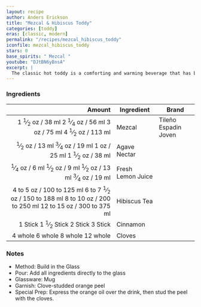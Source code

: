 ```yaml
---
layout: recipe
author: Anders Erickson
title: "Mezcal & Hibiscus Toddy"
categories: [toddy]
eras: [classic, modern]
permalink: "/recipes/mezcal_hibiscus_toddy"
iconfile: mezcal_hibiscus_toddy
stars: 0
base_spirits: " Mezcal "
youtube: "DJtBN6yBnsA"
excerpt: |
  The classic hot toddy is a comforting and warming beverage that has been used for centuries to soothe ailments and warm the soul.
---
```


### Ingredients

|                                                                                                                                                                                                                                                                                             Amount | Ingredient        | Brand                |
| -------------------------------------------------------------------------------------------------------------------------------------------------------------------------------------------------------------------------------------------------------------------------------------------------: | ----------------- | -------------------- |
|                          <span class="onex active">1 <sup>1</sup>&frasl;<sub>2</sub> oz / 38 ml</span> <span class="onehalfx">2 <sup>1</sup>&frasl;<sub>4</sub> oz / 56 ml</span> <span class="twox">3 oz / 75 ml</span> <span class="threex">4 <sup>1</sup>&frasl;<sub>2</sub> oz / 113 ml</span> | Mezcal            | Tileño Espadin Joven |
|                             <span class="onex active"> <sup>1</sup>&frasl;<sub>2</sub> oz / 13 ml</span> <span class="onehalfx"> <sup>3</sup>&frasl;<sub>4</sub> oz / 19 ml</span> <span class="twox">1 oz / 25 ml</span> <span class="threex">1 <sup>1</sup>&frasl;<sub>2</sub> oz / 38 ml</span> | Agave Nectar      |
| <span class="onex active"> <sup>1</sup>&frasl;<sub>4</sub> oz / 6 ml</span> <span class="onehalfx"> <sup>1</sup>&frasl;<sub>2</sub> oz / 9 ml</span> <span class="twox"> <sup>1</sup>&frasl;<sub>2</sub> oz / 13 ml</span> <span class="threex"> <sup>3</sup>&frasl;<sub>4</sub> oz / 19 ml</span> | Fresh Lemon Juice |
|                                    <span class="onex active">4 to 5 oz / 100 to 125 ml</span> <span class="onehalfx">6 to 7 <sup>1</sup>&frasl;<sub>2</sub> oz / 150 to 188 ml</span> <span class="twox">8 to 10 oz / 200 to 250 ml</span> <span class="threex">12 to 15 oz / 300 to 375 ml</span> | Hibiscus Tea      |
|                                                                                                           <span class="onex active">1 Stick </span> <span class="onehalfx">1 <sup>1</sup>&frasl;<sub>2</sub> Stick </span> <span class="twox">2 Stick </span> <span class="threex">3 Stick </span> | Cinnamon          |
|                                                                                                                                          <span class="onex active">4 whole </span> <span class="onehalfx">6 whole </span> <span class="twox">8 whole </span> <span class="threex">12 whole </span> | Cloves            |

### Notes

- Method: Build in the Glass
- Pour: Add all ingredients directly to the glass
- Glassware: Mug
- Garnish: Clove-studded orange peel
- Special Prep: Express the orange oil over the drink, then stud the peel with the cloves.

<script type="application/ld+json">
{
  "@context": "https://schema.org",
  "@type": "Recipe",
  "author": "{{ page.author }}",
  "description": "{{ page.excerpt | strip_html | replace: '"', "'" }}",
  "image": "{%- for ingredient in site.data[page.iconfile].images.ingredient limit: 1 -%}{{ ingredient.url }}{%- endfor -%}",
  "recipeIngredient": [  " 1.5 oz Mezcal ",
  " 0.5 oz Agave Nectar ",
  "0.25 oz Fresh Lemon Juice",
  "4 to 5 oz Hibiscus Tea ",
  "1 Stick Cinnamon ",
  "4 whole Cloves "],
  "name": "{{ page.title }}",
  "recipeInstructions": "  {
    '@type': 'HowToStep',
    'text': '- Method: Build in the Glass
'
  },  {
    '@type': 'HowToStep',
    'text': '- Pour: Add all ingredients directly to the glass
'
  },  {
    '@type': 'HowToStep',
    'text': '- Glassware: Mug
'
  },  {
    '@type': 'HowToStep',
    'text': '- Garnish: Clove-studded orange peel
'
  },  {
    '@type': 'HowToStep',
    'text': '- Special Prep: Express the orange oil over the drink, then stud the peel with the cloves.
'
  }",
  "recipeYield": "1 cocktail",
  "recipeCategory": "cocktail"
}
</script>
